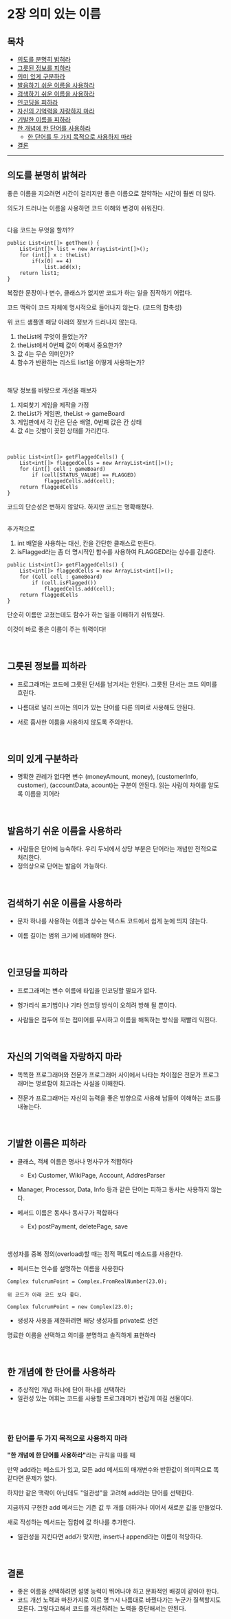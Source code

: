 # 2장 의미 있는 이름

## 목차
- [의도를 분명히 밝혀라](#1)
- [그릇된 정보를 피하라](#2)
- [의미 있게 구분하라](#3)
- [발음하기 쉬운 이름을 사용하라](#4)
- [검색하기 쉬운 이름을 사용하라](#5)
- [인코딩을 피하라](#6)
- [자신의 기억력을 자랑하지 마라](#7)
- [기발한 이름을 피하라](#8)
- [한 개념에 한 단어를 사용하라](#9)
    - [한 단어를 두 가지 목적으로 사용하지 마라](#9-1)
- [결론](#10)


---
 
<a name="1"></a>
## 의도를 분명히 밝혀라
좋은 이름을 지으려면 시간이 걸리지만 좋은 이름으로 절약하는 시간이 훨씬 더 많다.

의도가 드러나는 이름을 사용하면 코드 이해와 변경이 쉬워진다.

<br>
다음 코드는 무엇을 할까??

```
public List<int[]> getThem() {
    List<int[]> list = new ArrayList<int[]>();
    for (int[] x : theList)
        if(x[0] == 4)
            list.add(x);
    return list1;
}
```

복잡한 문장이나 변수, 클래스가 없지만 코드가 하는 일을 짐작하기 어렵다.

코드 맥락이 코드 자체에 명시적으로 들어나지 않는다. (코드의 함축성)

위 코드 샘플엔 해당 아래의 정보가 드러나지 않는다.

1. theList에 무엇이 들었는가?
2. theList에서 0번째 값이 어째서 중요한가?
3. 값 4는 무슨 의미인가?
4. 함수가 반환하는 리스트 list1을 어떻게 사용하는가?

<br>

해당 정보를 바탕으로 개선을 해보자


1. 지뢰찾기 게임을 제작을 가정
2. theList가 게임판, theList -> gameBoard
3. 게임판에서 각 칸은 단순 배열, 0번째 값은 칸 상태
4. 값 4는 깃발이 꽂힌 상태를 가리킨다.

<br>

```
public List<int[]> getFlaggedCells() {
    List<int[]> flaggedCells = new ArrayList<int[]>();
    for (int[] cell : gameBoard)
        if (cell[STATUS_VALUE] == FLAGGED)
            flaggedCells.add(cell);
    return flaggedCells
}
```

코드의 단순성은 변하지 않았다. 하지만 코드는 명확해졌다.

<br>
추가적으로

1. int 배열을 사용하는 대신, 칸을 간단한 클래스로 만든다.
2. isFlagged라는 좀 더 명시적인 함수를 사용하여 FLAGGED라는 상수를 감춘다.

```
public List<int[]> getFlaggedCells() {
    List<int[]> flaggedCells = new ArrayList<int[]>();
    for (Cell cell : gameBoard)
        if (cell.isFlagged())
            flaggedCells.add(cell);
    return flaggedCells
}
```

단순히 이름만 고쳤는데도 함수가 하는 일을 이해하기 쉬워졌다. 

이것이 바로 좋은 이름이 주는 위력이다!

<br>

<a name="2"></a>
## 그릇된 정보를 피하라

- 프로그래머는 코드에 그릇된 단서를 남겨서는 안된다. 그릇된 단서는 코드 의미를 흐린다.

- 나름대로 널리 쓰이는 의미가 있는 단어를 다른 의미로 사용해도 안된다.

- 서로 흡사한 이름을 사용하지 않도록 주의한다.

<br>

<a name="3"></a>
## 의미 있게 구분하라
- 명확한 관례가 없다면 변수 (moneyAmount, money), (customerInfo, customer), (accountData, acount)는 구분이 안된다. 읽는 사람이 차이를 알도록 이름을 지어라


<br>

<a name="4"></a>
## 발음하기 쉬운 이름을 사용하라
- 사람들은 단어에 능숙하다. 우리 두뇌에서 상당 부분은 단어라는 개념만 전적으로 처리한다.
- 정의상으로 단어는 발음이 가능하다.

<br>

<a name="5"></a>
## 검색하기 쉬운 이름을 사용하라
- 문자 하나를 사용하는 이름과 상수는 텍스트 코드에서 쉽게 눈에 띄지 않는다.

- 이름 길이는 범위 크기에 비례해야 한다.

<br>

<a name="6"></a>
## 인코딩을 피하라
- 프로그래머는 변수 이름에 타입을 인코딩할 필요가 없다.

- 헝가리식 표기법이나 기타 인코딩 방식이 오히려 방해 될 뿐이다.

- 사람들은 접두어 또는 접미어를 무시하고 이름을 해독하는 방식을 재빨리 익힌다.

<br>

<a name="7"></a>
## 자신의 기억력을 자랑하지 마라
- 똑똑한 프로그래머와 전문가 프로그래머 사이에서 나타는 차이점은 전문가 프로그래머는 명료함이 최고라는 사실을 이해한다.

- 전문가 프로그래머는 자신의 능력을 좋은 방향으로 사용해 남들이 
이해하는 코드를 내놓는다.

<br>

<a name="8"></a>
## 기발한 이름은 피하라
- 클래스, 객체 이름은 명사나 명사구가 적합하다
    - Ex) Customer, WikiPage, Account, AddresParser
- Manager, Processor, Data, Info 등과 같은 단어는 피하고 동사는 사용하지 않는다.

- 메서드 이름은 동사나 동사구가 적합하다
    - Ex) postPayment, deletePage, save

<br>

생성자를 중복 정의(overload)할 때는 정적 팩토리 메소드를 사용한다.
- 메서드는 인수를 설명하는 이름을 사용한다

```
Complex fulcrumPoint = Complex.FromRealNumber(23.0);

위 코드가 아래 코드 보다 좋다.

Complex fulcrumPoint = new Complex(23.0);
```
- 생성자 사용을 제한하려면 해당 생성자를 private로 선언

명료한 이름을 선택하고 의미를 분명하고 솔직하게 표현하라

<br>

<a name="9"></a>
## 한 개념에 한 단어를 사용하라
- 추상적인 개념 하나에 단어 하나를 선택하라
- 일관성 있는 어휘는 코드를 사용할 프로그래머가 반갑게 여길 선물이다.

<br>
<br>
<a name="9-1"></a>

### 한 단어를 두 가지 목적으로 사용하지 마라
<b>"한 개념에 한 단어를 사용하라"</b>라는 규칙을 따를 때 

만약 add라는 메소드가 있고, 모든 add 메서드의 매개변수와 반환값이 의미적으로 똑같다면 문제가 없다.

하지만 같은 맥락이 아닌데도 "일관성"을 고려해 add라는 단어를 선택한다.

지금까지 구현한 add 메서드는 기존 값 두 개를 더하거나 이어서 새로운 값을 만들었다.

새로 작성하는 메서드는 집합에 값 하나를 추가한다. 
- 일관성을 지킨다면 add가 맞지만, insert나 append라는 이름이 적당하다.

<br>

<a name="10"></a>
## 결론

- 좋은 이름을 선택하려면 설명 능력이 뛰어나야 하고 문화적인 배경이 같아야 한다.
- 코드 개선 노력과 마찬가지로 이르 명ㄱ시 나름대로 바꿨다가는 누군가 질책할지도 모른다. 그렇다고해서 코드를 개선하려는 노력을 중단해서는 안된다.
